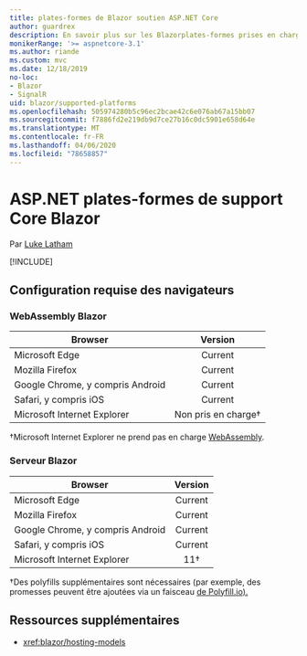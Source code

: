 ```yaml
---
title: plates-formes de Blazor soutien ASP.NET Core
author: guardrex
description: En savoir plus sur les Blazorplates-formes prises en charge pour ASP.NET Core .
monikerRange: '>= aspnetcore-3.1'
ms.author: riande
ms.custom: mvc
ms.date: 12/18/2019
no-loc:
- Blazor
- SignalR
uid: blazor/supported-platforms
ms.openlocfilehash: 505974280b5c96ec2bcae42c6e076ab67a15bb07
ms.sourcegitcommit: f7886fd2e219db9d7ce27b16c0dc5901e658d64e
ms.translationtype: MT
ms.contentlocale: fr-FR
ms.lasthandoff: 04/06/2020
ms.locfileid: "78658857"
---
```

# <a name="aspnet-core-blazor-supported-platforms"></a>ASP.NET plates-formes de support Core Blazor

Par [Luke Latham](https://github.com/guardrex)

[!INCLUDE[](~/includes/blazorwasm-preview-notice.md)]

## <a name="browser-requirements"></a>Configuration requise des navigateurs

### <a name="blazor-webassembly"></a>WebAssembly Blazor

| Browser                          | Version               |
| -------------------------------- | :-------------------: |
| Microsoft Edge                   | Current               |
| Mozilla Firefox                  | Current               |
| Google Chrome, y compris Android | Current               |
| Safari, y compris iOS            | Current               |
| Microsoft Internet Explorer      | Non pris en charge&dagger; |

&dagger;Microsoft Internet Explorer ne prend pas en charge [WebAssembly](https://webassembly.org).

### <a name="blazor-server"></a>Serveur Blazor

| Browser                          | Version    |
| -------------------------------- | :--------: |
| Microsoft Edge                   | Current    |
| Mozilla Firefox                  | Current    |
| Google Chrome, y compris Android | Current    |
| Safari, y compris iOS            | Current    |
| Microsoft Internet Explorer      | 11&dagger; |

&dagger;Des polyfills supplémentaires sont nécessaires (par exemple, des promesses peuvent être ajoutées via un faisceau [de Polyfill.io).](https://polyfill.io/v3/)

## <a name="additional-resources"></a>Ressources supplémentaires

* <xref:blazor/hosting-models>
